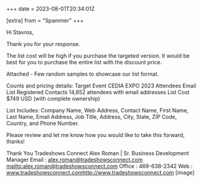 +++
date = 2023-08-01T20:34:01Z

[extra]
from = "Spammer"
+++

Hi Stavros,

Thank you for your response.

The list cost will be high if you purchase the targeted version. It would be best for you to purchase the entire list with the discount price.

Attached - Few random samples to showcase our list format.

Counts and pricing details:
Target Event
CEDIA EXPO 2023 Attendees Email List
Registered Contacts
14,852 attendees with email addresses
List Cost
$749 USD (with complete ownership)

List Includes:  Company Name, Web Address, Contact Name, First Name, Last Name, Email Address, Job Title, Address, City, State, ZIP Code, Country, and Phone Number.

Please review and let me know how you would like to take this forward, thanks!

Thank You
Tradeshows Connect
Alex Roman | Sr. Business Development Manager
Email : alex.roman@tradeshowsconnect.com <mailto:alex.roman@tradeshowsconnect.com>
Office : 469-638-2342
Web : www.tradeshowsconnect.com<http://www.tradeshowsconnect.com>
[image]
